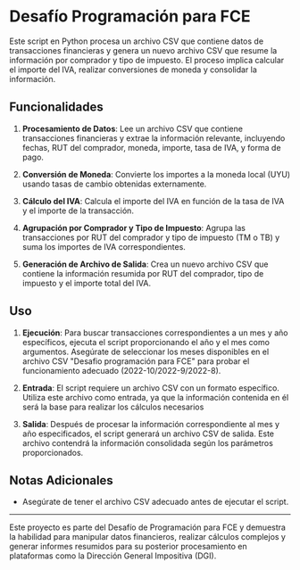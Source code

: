 # Desafío Programación para FCE

Este script en Python procesa un archivo CSV que contiene datos de transacciones financieras y genera un nuevo archivo CSV que resume la información por comprador y tipo de impuesto. El proceso implica calcular el importe del IVA, realizar conversiones de moneda y consolidar la información.

## Funcionalidades

1. **Procesamiento de Datos**: Lee un archivo CSV que contiene transacciones financieras y extrae la información relevante, incluyendo fechas, RUT del comprador, moneda, importe, tasa de IVA, y forma de pago.

2. **Conversión de Moneda**: Convierte los importes a la moneda local (UYU) usando tasas de cambio obtenidas externamente.

3. **Cálculo del IVA**: Calcula el importe del IVA en función de la tasa de IVA y el importe de la transacción.

4. **Agrupación por Comprador y Tipo de Impuesto**: Agrupa las transacciones por RUT del comprador y tipo de impuesto (TM o TB) y suma los importes de IVA correspondientes.

5. **Generación de Archivo de Salida**: Crea un nuevo archivo CSV que contiene la información resumida por RUT del comprador, tipo de impuesto y el importe total del IVA.

## Uso

1. **Ejecución**: Para buscar transacciones correspondientes a un mes y año específicos, ejecuta el script proporcionando el año y el mes como argumentos. Asegúrate de seleccionar los meses disponibles en el archivo CSV "Desafio programación para FCE" para probar el funcionamiento adecuado (2022-10/2022-9/2022-8).

2. **Entrada**: El script requiere un archivo CSV con un formato específico. Utiliza este archivo como entrada, ya que la información contenida en él será la base para realizar los cálculos necesarios

3. **Salida**: Después de procesar la información correspondiente al mes y año especificados, el script generará un archivo CSV de salida. Este archivo contendrá la información consolidada según los parámetros proporcionados.

## Notas Adicionales

- Asegúrate de tener el archivo CSV adecuado antes de ejecutar el script.

---

Este proyecto es parte del Desafío de Programación para FCE y demuestra la habilidad para manipular datos financieros, realizar cálculos complejos y generar informes resumidos para su posterior procesamiento en plataformas como la Dirección General Impositiva (DGI).
